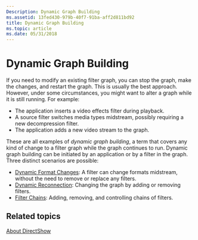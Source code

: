 ```yaml
---
Description: Dynamic Graph Building
ms.assetid: 13fed430-979b-40f7-91ba-aff2d811bd92
title: Dynamic Graph Building
ms.topic: article
ms.date: 05/31/2018
---
```


# Dynamic Graph Building

If you need to modify an existing filter graph, you can stop the graph, make the changes, and restart the graph. This is usually the best approach. However, under some circumstances, you might want to alter a graph while it is still running. For example:

-   The application inserts a video effects filter during playback.
-   A source filter switches media types midstream, possibly requiring a new decompression filter.
-   The application adds a new video stream to the graph.

These are all examples of *dynamic graph building*, a term that covers any kind of change to a filter graph while the graph continues to run. Dynamic graph building can be initiated by an application or by a filter in the graph. Three distinct scenarios are possible:

-   [Dynamic Format Changes](dynamic-format-changes.md): A filter can change formats midstream, without the need to remove or replace any filters.
-   [Dynamic Reconnection](dynamic-reconnection.md): Changing the graph by adding or removing filters.
-   [Filter Chains](filter-chains.md): Adding, removing, and controlling chains of filters.

## Related topics

<dl> <dt>

[About DirectShow](about-directshow.md)
</dt> </dl>

 

 



